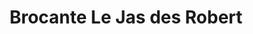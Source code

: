 ---
title: "Brocante Le Jas des Robert"
url: /cogolin/brocante-le-jas-des-robert/
shop: antiquités
---